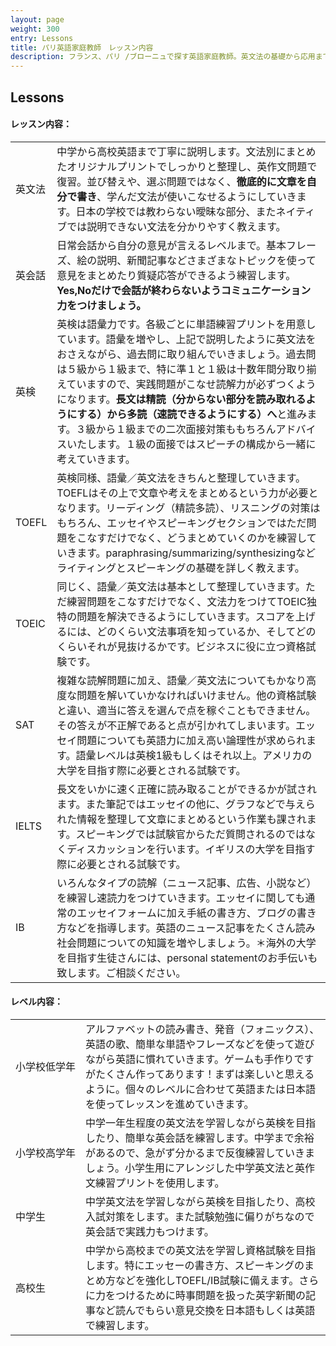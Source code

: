 ```yaml
---
layout: page
weight: 300
entry: Lessons
title: パリ英語家庭教師　レッスン内容
description: フランス、パリ /ブローニュで探す英語家庭教師。英文法の基礎から応用まで分かりやすく説明致します。TOEFL/TOEIC/IB/SAT/IELTS/英検5級から1級まで各資格試験の対策も経験豊富。
---
```


## Lessons

<h4>レッスン内容：</h4>
<table>
<tr>
<td nowrap>英文法</td>
<td>中学から高校英語まで丁寧に説明します。文法別にまとめたオリジナルプリントでしっかりと整理し、英作文問題で復習。並び替えや、選ぶ問題ではなく、<strong>徹底的に文章を自分で書き</strong>、学んだ文法が使いこなせるようにしていきます。日本の学校では教わらない曖昧な部分、またネイティブでは説明できない文法を分かりやすく教えます。</td>
</tr>
<tr>
<td>英会話</td>
<td>日常会話から自分の意見が言えるレベルまで。基本フレーズ、絵の説明、新聞記事などさまざまなトピックを使って意見をまとめたり質疑応答ができるよう練習します。<strong>Yes,Noだけで会話が終わらないようコミュニケーション力をつけましょう。</strong></td>
</tr>
<tr>
<td>英検</td>
<td>英検は語彙力です。各級ごとに単語練習プリントを用意しています。語彙を増やし、上記で説明したように英文法をおさえながら、過去問に取り組んでいきましょう。過去問は５級から１級まで、特に準１と１級は十数年間分取り揃えていますので、実践問題がこなせ読解力が必ずつくようになります。<strong>長文は精読（分からない部分を読み取れるようにする）から多読（速読できるようにする）へ</strong>と進みます。３級から１級までの二次面接対策ももちろんアドバイスいたします。１級の面接ではスピーチの構成から一緒に考えていきます。</td>
</tr>
<tr>
<td>TOEFL</td>
<td>英検同様、語彙／英文法をきちんと整理していきます。TOEFLはその上で文章や考えをまとめるという力が必要となります。リーディング（精読多読）、リスニングの対策はもちろん、エッセイやスピーキングセクションではただ問題をこなすだけでなく、どうまとめていくのかを練習していきます。paraphrasing/summarizing/synthesizingなどライティングとスピーキングの基礎を詳しく教えます。</td>
</tr>
<tr>
<td>TOEIC</td>
<td>同じく、語彙／英文法は基本として整理していきます。ただ練習問題をこなすだけでなく、文法力をつけてTOEIC独特の問題を解決できるようにしていきます。スコアを上げるには、どのくらい文法事項を知っているか、そしてどのくらいそれが見抜けるかです。ビジネスに役に立つ資格試験です。</td>
</tr>
<tr>
<td>SAT</td>
<td>複雑な読解問題に加え、語彙／英文法についてもかなり高度な問題を解いていかなければいけません。他の資格試験と違い、適当に答えを選んで点を稼ぐこともできません。その答えが不正解であると点が引かれてしまいます。エッセイ問題についても英語力に加え高い論理性が求められます。語彙レベルは英検1級もしくはそれ以上。アメリカの大学を目指す際に必要とされる試験です。</td>
</tr>
<tr>
<td>IELTS</td>
<td>長文をいかに速く正確に読み取ることができるかが試されます。また筆記ではエッセイの他に、グラフなどで与えられた情報を整理して文章にまとめるという作業も課されます。スピーキングでは試験官からただ質問されるのではなくディスカッションを行います。イギリスの大学を目指す際に必要とされる試験です。</td>
</tr>
<tr>
<td>IB</td>
<td>いろんなタイプの読解（ニュース記事、広告、小説など）を練習し速読力をつけていきます。エッセイに関しても通常のエッセイフォームに加え手紙の書き方、ブログの書き方などを指導します。英語のニュース記事をたくさん読み社会問題についての知識を増やしましょう。＊海外の大学を目指す生徒さんには、personal statementのお手伝いも致します。ご相談ください。</td>
</tr>
</table>


<h4>レベル内容：</h4>

<table>
<tr>
<td nowrap>小学校低学年</td>
<td>アルファベットの読み書き、発音（フォニックス）、英語の歌、簡単な単語やフレーズなどを使って遊びながら英語に慣れていきます。ゲームも手作りですがたくさん作ってあります！まずは楽しいと思えるように。個々のレベルに合わせて英語または日本語を使ってレッスンを進めていきます。</td>
</tr>
<tr>
<td>小学校高学年</td>
<td>中学一年生程度の英文法を学習しながら英検を目指したり、簡単な英会話を練習します。中学まで余裕があるので、急がず分かるまで反復練習していきましょう。小学生用にアレンジした中学英文法と英作文練習プリントを使用します。</td>
</tr>
<tr>
<td>中学生</td>
<td>中学英文法を学習しながら英検を目指したり、高校入試対策をします。また試験勉強に偏りがちなので英会話で実践力もつけます。 </td>
</tr>
<tr>
<td>高校生</td>
<td>中学から高校までの英文法を学習し資格試験を目指します。特にエッセーの書き方、スピーキングのまとめ方などを強化しTOEFL/IB試験に備えます。さらに力をつけるために時事問題を扱った英字新聞の記事など読んでもらい意見交換を日本語もしくは英語で練習します。</td>
</tr>
</table> 
